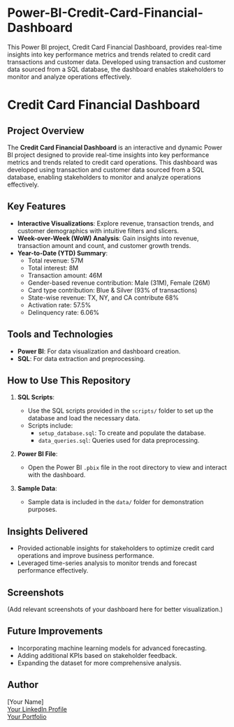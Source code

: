 # Power-BI-Credit-Card-Financial-Dashboard
This Power BI project, Credit Card Financial Dashboard, provides real-time insights into key performance metrics and trends related to credit card transactions and customer data. Developed using transaction and customer data sourced from a SQL database, the dashboard enables stakeholders to monitor and analyze operations effectively.

# Credit Card Financial Dashboard

## Project Overview
The **Credit Card Financial Dashboard** is an interactive and dynamic Power BI project designed to provide real-time insights into key performance metrics and trends related to credit card operations. This dashboard was developed using transaction and customer data sourced from a SQL database, enabling stakeholders to monitor and analyze operations effectively.

## Key Features
- **Interactive Visualizations**: Explore revenue, transaction trends, and customer demographics with intuitive filters and slicers.
- **Week-over-Week (WoW) Analysis**: Gain insights into revenue, transaction amount and count, and customer growth trends.
- **Year-to-Date (YTD) Summary**:
  - Total revenue: 57M
  - Total interest: 8M
  - Transaction amount: 46M
  - Gender-based revenue contribution: Male (31M), Female (26M)
  - Card type contribution: Blue & Silver (93% of transactions)
  - State-wise revenue: TX, NY, and CA contribute 68%
  - Activation rate: 57.5%
  - Delinquency rate: 6.06%

## Tools and Technologies
- **Power BI**: For data visualization and dashboard creation.
- **SQL**: For data extraction and preprocessing.

## How to Use This Repository
1. **SQL Scripts**:
   - Use the SQL scripts provided in the `scripts/` folder to set up the database and load the necessary data.
   - Scripts include:
     - `setup_database.sql`: To create and populate the database.
     - `data_queries.sql`: Queries used for data preprocessing.

2. **Power BI File**:
   - Open the Power BI `.pbix` file in the root directory to view and interact with the dashboard.

3. **Sample Data**:
   - Sample data is included in the `data/` folder for demonstration purposes.

## Insights Delivered
- Provided actionable insights for stakeholders to optimize credit card operations and improve business performance.
- Leveraged time-series analysis to monitor trends and forecast performance effectively.

## Screenshots
(Add relevant screenshots of your dashboard here for better visualization.)

## Future Improvements
- Incorporating machine learning models for advanced forecasting.
- Adding additional KPIs based on stakeholder feedback.
- Expanding the dataset for more comprehensive analysis.

## Author
[Your Name]  
[Your LinkedIn Profile](#)  
[Your Portfolio](#)
